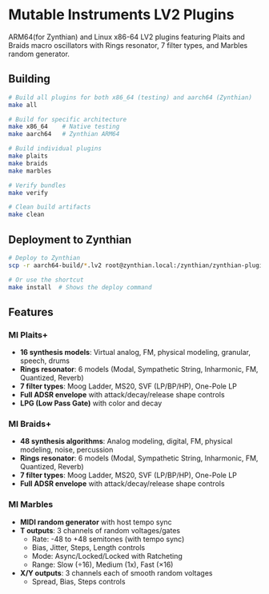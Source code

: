 # Mutable Instruments LV2 Plugins

ARM64(for Zynthian) and Linux x86-64 LV2 plugins featuring Plaits and Braids macro oscillators with Rings resonator, 7 filter types, and Marbles random generator.

## Building

```bash
# Build all plugins for both x86_64 (testing) and aarch64 (Zynthian)
make all

# Build for specific architecture
make x86_64    # Native testing
make aarch64   # Zynthian ARM64

# Build individual plugins
make plaits
make braids
make marbles

# Verify bundles
make verify

# Clean build artifacts
make clean
```

## Deployment to Zynthian

```bash
# Deploy to Zynthian
scp -r aarch64-build/*.lv2 root@zynthian.local:/zynthian/zynthian-plugins/lv2/

# Or use the shortcut
make install  # Shows the deploy command
```

## Features

### MI Plaits+

- **16 synthesis models**: Virtual analog, FM, physical modeling, granular, speech, drums
- **Rings resonator**: 6 models (Modal, Sympathetic String, Inharmonic, FM, Quantized, Reverb)
- **7 filter types**: Moog Ladder, MS20, SVF (LP/BP/HP), One-Pole LP
- **Full ADSR envelope** with attack/decay/release shape controls
- **LPG (Low Pass Gate)** with color and decay


### MI Braids+

- **48 synthesis algorithms**: Analog modeling, digital, FM, physical modeling, noise, percussion
- **Rings resonator**: 6 models (Modal, Sympathetic String, Inharmonic, FM, Quantized, Reverb)
- **7 filter types**: Moog Ladder, MS20, SVF (LP/BP/HP), One-Pole LP
- **Full ADSR envelope** with attack/decay/release shape controls

### MI Marbles

- **MIDI random generator** with host tempo sync
- **T outputs**: 3 channels of random voltages/gates
  - Rate: -48 to +48 semitones (with tempo sync)
  - Bias, Jitter, Steps, Length controls
  - Mode: Async/Locked/Locked with Ratcheting
  - Range: Slow (÷16), Medium (1x), Fast (×16)
- **X/Y outputs**: 3 channels each of smooth random voltages
  - Spread, Bias, Steps controls
